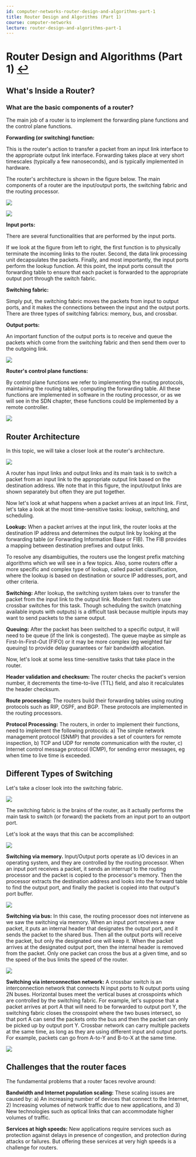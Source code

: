 ```yaml
---
id: computer-networks-router-design-and-algorithms-part-1
title: Router Design and Algorithms (Part 1)
course: computer-networks
lecture: router-design-and-algorithms-part-1
---
```


# Router Design and Algorithms (Part 1) [↩](../Contents/CN.md)

## What's Inside a Router?

### What are the basic components of a router?

The main job of a router is to implement the forwarding plane functions and the control plane functions.

**Forwarding (or switching) function:**

This is the router's action to transfer a packet from an input link interface to the appropriate output link interface. Forwarding takes place at very short timescales (typically a few nanoseconds), and is typically implemented in hardware.

The router's architecture is shown in the figure below. The main components of a router are the input/output ports, the switching fabric and the routing processor.

![](https://assets.omscs.io/notes/0104.png)

![](https://assets.omscs.io/notes/0105.png)

**Input ports:**

There are several functionalities that are performed by the input ports.

If we look at the figure from left to right, the first function is to physically terminate the incoming links to the router.
Second, the data link processing unit decapsulates the packets.
Finally, and most importantly, the input ports perform the lookup function. At this point, the input ports consult the forwarding table to ensure that each packet is forwarded to the appropriate output port through the switch fabric.

**Switching fabric:**

Simply put, the switching fabric moves the packets from input to output ports, and it makes the connections between the input and the output ports. There are three types of switching fabrics: memory, bus, and crossbar.

**Output ports:**

An important function of the output ports is to receive and queue the packets which come from the switching fabric and then send them over to the outgoing link.

![](https://assets.omscs.io/notes/0106.png)

**Router's control plane functions:**

By control plane functions we refer to implementing the routing protocols, maintaining the routing tables, computing the forwarding table. All these functions are implemented in software in the routing processor, or as we will see in the SDN chapter, these functions could be implemented by a remote controller.

![](https://assets.omscs.io/notes/0107.png)

## Router Architecture

In this topic, we will take a closer look at the router's architecture.

![](https://assets.omscs.io/notes/0108.png)

A router has input links and output links and its main task is to switch a packet from an input link to the appropriate output link based on the destination address. We note that in this figure, the input/output links are shown separately but often they are put together.

Now let's look at what happens when a packet arrives at an input link. First, let's take a look at the most time-sensitive tasks: lookup, switching, and scheduling.

**Lookup:** When a packet arrives at the input link, the router looks at the destination IP address and determines the output link by looking at the forwarding table (or Forwarding Information Base or FIB). The FIB provides a mapping between destination prefixes and output links.

To resolve any disambiguities, the routers use the longest prefix matching algorithms which we will see in a few topics. Also, some routers offer a more specific and complex type of lookup, called packet classification, where the lookup is based on destination or source IP addresses, port, and other criteria.

**Switching:** After lookup, the switching system takes over to transfer the packet from the input link to the output link. Modern fast routers use crossbar switches for this task. Though scheduling the switch (matching available inputs with outputs) is a difficult task because multiple inputs may want to send packets to the same output.

**Queuing:** After the packet has been switched to a specific output, it will need to be queue (if the link is congested). The queue maybe as simple as First-In-First-Out (FIFO) or it may be more complex (eg weighted fair queuing) to provide delay guarantees or fair bandwidth allocation.

Now, let's look at some less time-sensitive tasks that take place in the router.

**Header validation and checksum:** The router checks the packet's version number, it decrements the time-to-live (TTL) field, and also it recalculates the header checksum.

**Route processing:** The routers build their forwarding tables using routing protocols such as RIP, OSPF, and BGP. These protocols are implemented in the routing processors.

**Protocol Processing:** The routers, in order to implement their functions, need to implement the following protocols: a) The simple network management protocol (SNMP) that provides a set of counters for remote inspection, b) TCP and UDP for remote communication with the router, c) Internet control message protocol (ICMP), for sending error messages, eg when time to live time is exceeded.

## Different Types of Switching

Let's take a closer look into the switching fabric.

![](https://assets.omscs.io/notes/0109.png)

The switching fabric is the brains of the router, as it actually performs the main task to switch (or forward) the packets from an input port to an outport port.

Let's look at the ways that this can be accomplished:

![](https://assets.omscs.io/notes/0110.png)

**Switching via memory.** Input/Output ports operate as I/O devices in an operating system, and they are controlled by the routing processor. When an input port receives a packet, it sends an interrupt to the routing processor and the packet is copied to the processor's memory. Then the processor extracts the destination address and looks into the forward table to find the output port, and finally the packet is copied into that output's port buffer.

![](https://assets.omscs.io/notes/0111.png)

**Switching via bus:** In this case, the routing processor does not intervene as we saw the switching via memory. When an input port receives a new packet, it puts an internal header that designates the output port, and it sends the packet to the shared bus. Then all the output ports will receive the packet, but only the designated one will keep it. When the packet arrives at the designated output port, then the internal header is removed from the packet. Only one packet can cross the bus at a given time, and so the speed of the bus limits the speed of the router.

![](https://assets.omscs.io/notes/0112.png)

**Switching via interconnection network:** A crossbar switch is an interconnection network that connects N input ports to N output ports using 2N buses. Horizontal buses meet the vertical buses at crosspoints which are controlled by the switching fabric. For example, let's suppose that a packet arrives at port A that will need to be forwarded to output port Y, the switching fabric closes the crosspoint where the two buses intersect, so that port A can send the packets onto the bus and then the packet can only be picked up by output port Y. Crossbar network can carry multiple packets at the same time, as long as they are using different input and output ports. For example, packets can go from A-to-Y and B-to-X at the same time.

![](https://assets.omscs.io/notes/0113.png)

## Challenges that the router faces

The fundamental problems that a router faces revolve around:

**Bandwidth and Internet population scaling:** These scaling issues are caused by: a) An increasing number of devices that connect to the Internet, 2) Increasing volumes of network traffic due to new applications, and 3) New technologies such as optical links that can accommodate higher volumes of traffic.

**Services at high speeds:** New applications require services such as protection against delays in presence of congestion, and protection during attacks or failures. But offering these services at very high speeds is a challenge for routers.